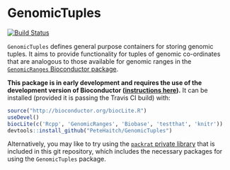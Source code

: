 GenomicTuples
================================================================================
[![Build Status](https://travis-ci.org/PeteHaitch/GenomicTuples.png?branch=master)](https://travis-ci.org/PeteHaitch/GenomicTuples)

`GenomicTuples` defines general purpose containers for storing genomic tuples. 
It aims to provide functionality for tuples of genomic co-ordinates that are 
analogous to those available for genomic ranges in the [`GenomicRanges` Bioconductor package](http://www.bioconductor.org/packages/release/bioc/html/GenomicRanges.html).

__This package is in early development and requires the use of the development version of Bioconductor ([instructions here](http://bioconductor.org/developers/how-to/useDevel/)).__ It can be installed (provided it is passing the Travis CI build) with:

```R
source("http://bioconductor.org/biocLite.R")
useDevel()
biocLite(c('Rcpp', 'GenomicRanges', 'Biobase', 'testthat', 'knitr'))
devtools::install_github("PeteHaitch/GenomicTuples")
```

Alternatively, you may like to try using the [`packrat` private library](http://rstudio.github.io/packrat/) that is included in this git repository, which includes the necessary packages for using the `GenomicTuples` package.